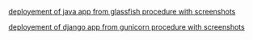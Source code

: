 [deployement of java app from glassfish procedure with screenshots](https://github.com/LF-DevOps-Intern/3_5_appservers-amit-samana83/blob/master/assignment/Glassfish.odt)

[deployement of django app from gunicorn procedure with screenshots](https://github.com/LF-DevOps-Intern/3_5_appservers-amit-samana83/blob/master/assignment/Gunicorn.odt)
